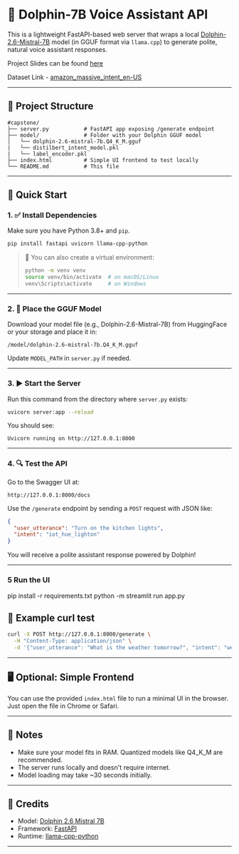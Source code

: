 # 🐬 Dolphin-7B Voice Assistant API

This is a lightweight FastAPI-based web server that wraps a local [Dolphin-2.6-Mistral-7B](https://huggingface.co/cognitivecomputations/dolphin-2.6-mistral-7b) model (in GGUF format via `llama.cpp`) to generate polite, natural voice assistant responses.

Project Slides can be found [here](https://docs.google.com/presentation/d/1QeVgKEGAPWVC-9o9BYS21UK_cQacA2dE/edit?usp=sharing&ouid=111032358271258195671&rtpof=true&sd=true)

Dataset Link - [amazon_massive_intent_en-US](https://huggingface.co/datasets/SetFit/amazon_massive_intent_en-US)

---

## 📁 Project Structure

```
#capstone/
├── server.py           # FastAPI app exposing /generate endpoint
├── model/              # Folder with your Dolphin GGUF model
│   └── dolphin-2.6-mistral-7b.Q4_K_M.gguf
|   └── distilbert_intent_model.pkl
|   └── label_encoder.pkl
├── index.html          # Simple UI frontend to test locally
└── README.md           # This file
```

---

## 🚀 Quick Start

### 1. ✅ Install Dependencies

Make sure you have Python 3.8+ and `pip`.

```bash
pip install fastapi uvicorn llama-cpp-python
```

> 🧠 You can also create a virtual environment:
> ```bash
> python -m venv venv
> source venv/bin/activate  # on macOS/Linux
> venv\Scripts\activate     # on Windows
> ```

---

### 2. 📍 Place the GGUF Model

Download your model file (e.g., Dolphin-2.6-Mistral-7B) from HuggingFace or your storage and place it in:

```
/model/dolphin-2.6-mistral-7b.Q4_K_M.gguf
```

Update `MODEL_PATH` in `server.py` if needed.

---

### 3. ▶️ Start the Server

Run this command from the directory where `server.py` exists:

```bash
uvicorn server:app --reload
```

You should see:

```
Uvicorn running on http://127.0.0.1:8000
```

---

### 4. 🔍 Test the API

Go to the Swagger UI at:

```
http://127.0.0.1:8000/docs
```

Use the `/generate` endpoint by sending a `POST` request with JSON like:

```json
{
  "user_utterance": "Turn on the kitchen lights",
  "intent": "iot_hue_lighton"
}
```

You will receive a polite assistant response powered by Dolphin!

---

### 5 Run the UI

pip install -r requirements.txt
python -m streamlit run app.py

## 🧪 Example curl test

```bash
curl -X POST http://127.0.0.1:8000/generate \
  -H "Content-Type: application/json" \
  -d '{"user_utterance": "What is the weather tomorrow?", "intent": "weather_query"}'
```

---

## 🖥 Optional: Simple Frontend

You can use the provided `index.html` file to run a minimal UI in the browser. Just open the file in Chrome or Safari.

---

## 📌 Notes

- Make sure your model fits in RAM. Quantized models like Q4_K_M are recommended.
- The server runs locally and doesn't require internet.
- Model loading may take ~30 seconds initially.

---

## 🧠 Credits

- Model: [Dolphin 2.6 Mistral 7B](https://huggingface.co/cognitivecomputations/dolphin-2.6-mistral-7b)
- Framework: [FastAPI](https://fastapi.tiangolo.com/)
- Runtime: [llama-cpp-python](https://github.com/abetlen/llama-cpp-python)

---

